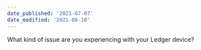 ```yaml
---
date_published: '2021-07-07'
date_modified: '2021-08-10'
---
```


What kind of issue are you experiencing with your Ledger device?
